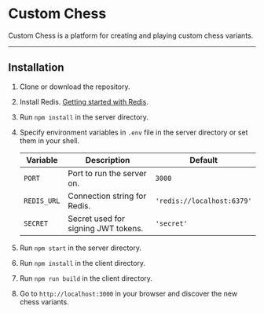 # Custom Chess

Custom Chess is a platform for creating and playing custom chess variants.

---

## Installation

1. Clone or download the repository.
2. Install Redis. [Getting started with Redis](https://redis.io/docs/getting-started/).
3. Run `npm install` in the server directory.
4. Specify environment variables in `.env` file in the server directory or set them in your shell.

    | Variable | Description | Default |
    | --- | --- | --- |
    | `PORT` | Port to run the server on. | `3000` |
    | `REDIS_URL` | Connection string for Redis. | `'redis://localhost:6379'` |
    | `SECRET` | Secret used for signing JWT tokens. | `'secret'` |

6. Run `npm start` in the server directory.
7. Run `npm install` in the client directory.
8. Run `npm run build` in the client directory.
9. Go to `http://localhost:3000` in your browser and discover the new chess variants.
